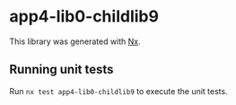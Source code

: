 # app4-lib0-childlib9

This library was generated with [Nx](https://nx.dev).

## Running unit tests

Run `nx test app4-lib0-childlib9` to execute the unit tests.
